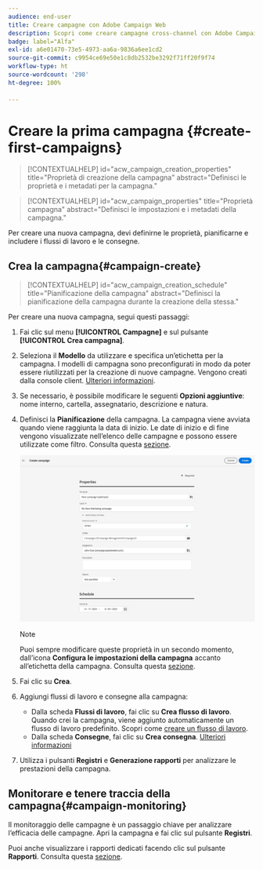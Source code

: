 ```yaml
---
audience: end-user
title: Creare campagne con Adobe Campaign Web
description: Scopri come creare campagne cross-channel con Adobe Campaign Web
badge: label="Alfa"
exl-id: a6e01470-73e5-4973-aa6a-9836a6ee1cd2
source-git-commit: c9954ce69e50e1c8db2532be3292f71ff20f9f74
workflow-type: ht
source-wordcount: '298'
ht-degree: 100%

---
```



# Creare la prima campagna {#create-first-campaigns}

>[!CONTEXTUALHELP]
>id="acw_campaign_creation_properties"
>title="Proprietà di creazione della campagna"
>abstract="Definisci le proprietà e i metadati per la campagna."

>[!CONTEXTUALHELP]
>id="acw_campaign_properties"
>title="Proprietà campagna"
>abstract="Definisci le impostazioni e i metadati della campagna."

Per creare una nuova campagna, devi definirne le proprietà, pianificarne e includere i flussi di lavoro e le consegne.

## Crea la campagna{#campaign-create}

>[!CONTEXTUALHELP]
>id="acw_campaign_creation_schedule"
>title="Pianificazione della campagna"
>abstract="Definisci la pianificazione della campagna durante la creazione della stessa."

Per creare una nuova campagna, segui questi passaggi:

1. Fai clic sul menu **[!UICONTROL Campagne]** e sul pulsante **[!UICONTROL Crea campagna]**.
1. Seleziona il **Modello** da utilizzare e specifica un’etichetta per la campagna. I modelli di campagna sono preconfigurati in modo da poter essere riutilizzati per la creazione di nuove campagne. Vengono creati dalla console client.
   [Ulteriori informazioni](https://experienceleague.adobe.com/docs/campaign/automation/campaign-orchestration/marketing-campaign-templates.html?lang=it).
1. Se necessario, è possibile modificare le seguenti **Opzioni aggiuntive**: nome interno, cartella, assegnatario, descrizione e natura.
1. Definisci la **Pianificazione** della campagna. La campagna viene avviata quando viene raggiunta la data di inizio. Le date di inizio e di fine vengono visualizzate nell’elenco delle campagne e possono essere utilizzate come filtro. Consulta questa [sezione](manage-campaigns.md#access-campaigns).

   ![Definire le proprietà della campagna](assets/campaign-properties.png)

   >[!NOTE]
   >
   >Puoi sempre modificare queste proprietà in un secondo momento, dall’icona **Configura le impostazioni della campagna** accanto all’etichetta della campagna. Consulta questa [sezione](gs-campaigns.md#campaign-dashboard).

1. Fai clic su **Crea**.
1. Aggiungi flussi di lavoro e consegne alla campagna:

   * Dalla scheda **Flussi di lavoro**, fai clic su **Crea flusso di lavoro**. Quando crei la campagna, viene aggiunto automaticamente un flusso di lavoro predefinito. Scopri come [creare un flusso di lavoro](../workflows/create-workflow.md).
   * Dalla scheda **Consegne**, fai clic su **Crea consegna**. [Ulteriori informazioni](../msg/gs-messages.md)

1. Utilizza i pulsanti **Registri** e **Generazione rapporti** per analizzare le prestazioni della campagna.

## Monitorare e tenere traccia della campagna{#campaign-monitoring}

Il monitoraggio delle campagne è un passaggio chiave per analizzare l’efficacia delle campagne. Apri la campagna e fai clic sul pulsante **Registri**.

Puoi anche visualizzare i rapporti dedicati facendo clic sul pulsante **Rapporti**. Consulta questa [sezione](../reporting/campaign-reports.md).



<!--
    +++WORKF
++screen
## Create a cross-channel campaign {#cross-channel-campaign}


>[!CONTEXTUALHELP]
>id="acw_campaign_creation_workflow"
>title="Workflow list"
>abstract="List of workflows available for your campaign. Use the 'Create workflow' button to add a workflow in your campaign."

In a cross-channel campaign, a single marketing communication uses different channels. Data is passed between the channels. The customer receives communication through multiple channels based on, for example, their interaction with the previous communication.

-->
<!--
existing campaign: settings button -> properties like when creation
schedule in header


About plans, programs and campaigns
Adobe Campaign allows you to plan marketing campaigns in which you can create and manage different types of activities: emails, SMS messages, push notifications, workflows, landing pages. These campaigns and their contents can be gathered into programs.

The programs and campaigns allow you to regroup and view the different marketing activities that are linked to them.

A program may contain other programs as well as campaigns, workflows, and landing pages. It appears in the timeline and help you organize your marketing activities: you can separate them by country, by brand, by unit, etc.
A campaign enables you to gather all the marketing activities of your choice under a single entity. A campaign may contain emails, SMS, push notifications, direct mails, workflows, and landing pages.
To better organize your marketing plans, Adobe recommends the following hierarchy: Program > Sub-programs > Campaigns > Workflows > Deliveries.

Reports on programs and campaigns allow you to analyze their impact. For example, you can build reports at the campaign level to aggregate data on all deliveries contained in that campaign.

Related topics:

Timeline
About dynamic reports
Creating a campaign
In programs and sub-programs, you can add campaigns. Campaigns can contain marketing activities such as emails, SMS, push notifications, workflows, and landing pages.

From the Adobe Campaign home page, select the Programs & Campaigns card and access a program or sub-program.

Click on the Create button and select Campaign.

In the Creation mode screen, select a campaign type.



The campaign types available are based on templates defined in Resources > Templates > Campaign templates. For more on this, refer to the Managing templates section.

In the Properties screen, enter the name and ID of the campaign.

Select a start and end date to your campaign. These dates only apply to the campaign itself.



Click on Create to confirm the creation of the campaign.

The campaign is created and displayed. Use the Create button to add marketing activities to your campaign.

NOTE
Depending on your license agreement, you may access only some of these activities.

You can also create a campaign from the marketing activity list. You can choose to link the marketing activity to a parent program or sub-program via the properties window of the campaign.


Programs and campaigns icons and statuses
Each program and each campaign in the list has a visual symbol and an icon whose color indicates the execution status. This status depends on the validity period of the program or the campaign.

Gray: the program/campaign has not yet started - Editing status.
Blue: the program/campaign is in progress - In progress status.
Green: the program/campaign has finished - Finished status. By default, the current date is automatically shown as the validity start date and the end date is calculated according to the start date (D+186 days). You can change these dates in the program or campaign properties.


Business.Adobe.com resources
-->
